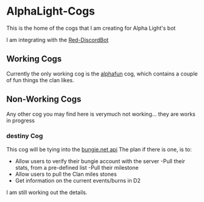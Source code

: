 # AlphaLight-Cogs
This is the home of the cogs that I am creating for Alpha Light's bot

I am integrating with the [Red-DiscordBot](https://github.com/Cog-Creators/Red-DiscordBot)

## Working Cogs
Currently the only working cog is the [alphafun](https://github.com/tjphillipsii/AlphaLight-Cogs/tree/master/alphafun) cog, which contains a couple of fun things the clan likes.

## Non-Working Cogs
Any other cog you may find here is verymuch not working... they are works in progress

### destiny Cog
This cog will be tying into the [bungie.net api](https://github.com/Bungie-net/api)
The plan if there is one, is to:
- Allow users to verify their bungie account with the server
	-Pull their stats, from a pre-defined list
	-Pull their milestone
- Allow users to pull the Clan miles stones
- Get information on the current events/burns in D2

I am still working out the details.
